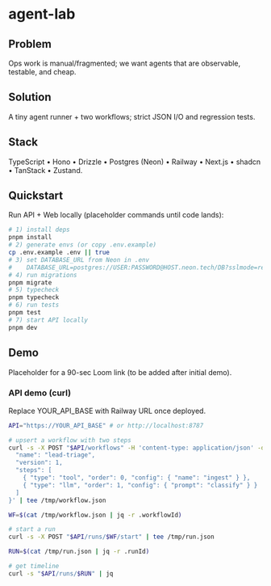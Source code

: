 # agent-lab

## Problem
Ops work is manual/fragmented; we want agents that are observable, testable, and cheap.

## Solution
A tiny agent runner + two workflows; strict JSON I/O and regression tests.

## Stack
TypeScript • Hono • Drizzle • Postgres (Neon) • Railway • Next.js • shadcn • TanStack • Zustand.

## Quickstart
Run API + Web locally (placeholder commands until code lands):

```bash
# 1) install deps
pnpm install
# 2) generate envs (or copy .env.example)
cp .env.example .env || true
# 3) set DATABASE_URL from Neon in .env
#    DATABASE_URL=postgres://USER:PASSWORD@HOST.neon.tech/DB?sslmode=require
# 4) run migrations
pnpm migrate
# 5) typecheck
pnpm typecheck
# 6) run tests
pnpm test
# 7) start API locally
pnpm dev
```

## Demo
Placeholder for a 90-sec Loom link (to be added after initial demo).

### API demo (curl)

Replace YOUR_API_BASE with Railway URL once deployed.

```bash
API="https://YOUR_API_BASE" # or http://localhost:8787

# upsert a workflow with two steps
curl -s -X POST "$API/workflows" -H 'content-type: application/json' -d '{
  "name": "lead-triage",
  "version": 1,
  "steps": [
    { "type": "tool", "order": 0, "config": { "name": "ingest" } },
    { "type": "llm", "order": 1, "config": { "prompt": "classify" } }
  ]
}' | tee /tmp/workflow.json

WF=$(cat /tmp/workflow.json | jq -r .workflowId)

# start a run
curl -s -X POST "$API/runs/$WF/start" | tee /tmp/run.json

RUN=$(cat /tmp/run.json | jq -r .runId)

# get timeline
curl -s "$API/runs/$RUN" | jq
```
